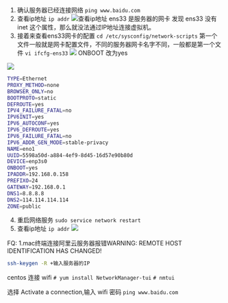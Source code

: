 1. 确认服务器已经连接网络
  `ping www.baidu.com`
2. 查看ip地址
  `ip addr`
  ![查看ip地址](https://ws1.sinaimg.cn/large/006tNbRwgy1fxa0em8k9xj30wi0qe0x3.jpg)
  ens33 是服务器的网卡
  发现 ens33 没有 inet 这个属性，那么就没法通过IP地址连接虚拟机。
3. 接着来查看ens33网卡的配置
  `cd /etc/sysconfig/network-scripts`
  第一个文件一般就是网卡配置文件，不同的服务器网卡名字不同，一般都是第一个文件
  `vi ifcfg-ens33`
  ![](https://ws4.sinaimg.cn/large/006tNbRwgy1fxgr7vbcg4j30hw0i3q3u.jpg)
  ONBOOT 改为yes

![](https://ws4.sinaimg.cn/large/006tNbRwgy1fxgr8amfdsj30hz0ipq3m.jpg)

```bash
TYPE=Ethernet
PROXY_METHOD=none
BROWSER_ONLY=no
BOOTPROTO=static
DEFROUTE=yes
IPV4_FAILURE_FATAL=no
IPV6INIT=yes
IPV6_AUTOCONF=yes
IPV6_DEFROUTE=yes
IPV6_FAILURE_FATAL=no
IPV6_ADDR_GEN_MODE=stable-privacy
NAME=eno1
UUID=5598a50d-a884-4ef9-8d45-16d57e90b80d
DEVICE=enp3s0
ONBOOT=yes
IPADDR=192.168.0.158
PREFIXO=24
GATEWAY=192.168.0.1
DNS1=8.8.8.8
DNS2=114.114.114.114
ZONE=public
```

4. 重启网络服务
`sudo service network restart `
5. 查看ip地址
`ip addr`
![](https://ws1.sinaimg.cn/large/006tNbRwgy1fxgr9sglbwj30kv07h75q.jpg)

FQ:
1.mac终端连接阿里云服务器报错WARNING: REMOTE HOST IDENTIFICATION HAS CHANGED!
```bash
ssh-keygen -R +输入服务器的IP
```

centos 连接 wifi
`# yum install NetworkManager-tui`
`# nmtui`

选择 Activate a connection,输入 wifi 密码
`ping www.baidu.com`